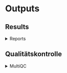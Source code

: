 # Outputs 

## Results
<details markdown=1>
<summary>Reports</summary>

- `name_of_pipeline_run`.xlsx: A table with accumulated results - one sheet per analysis rule, one row per sample with results from one or multiple tool chains. 
- `JSON/*.json`: The raw results parsed into a standardized JSON format.  

</details>

## Qualitätskontrolle
<details markdown=1>
<summary>MultiQC</summary>

- MultiQC/`name_of_pipeline_run``_multiqc_report.html: A graphical and interactive report of various QC steps and results

</details>

